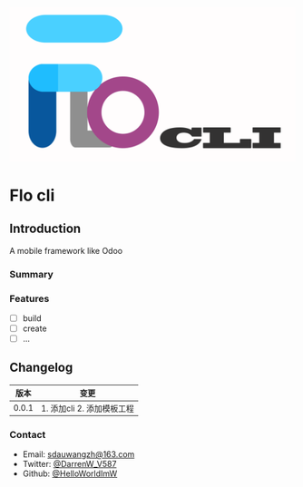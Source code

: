 ![flo cli](https://raw.githubusercontent.com/HelloWorldImW/flo/main/flo_cli/flo_cli.png)  

# Flo cli

## Introduction

A mobile framework like Odoo

### Summary



### Features

- [ ] build
- [ ] create
- [ ] ...

## Changelog

| 版本 | 变更 
| ------ | ------ 
| 0.0.1 | 1. 添加cli 2. 添加模板工程

### Contact

* Email: [sdauwangzh@163.com](mailto:sdauwangzh@163.com)
* Twitter: [@DarrenW_V587](https://twitter.com/DarrenW_V587)
* Github: [@HelloWorldImW](https://github.com/HelloWorldImW)
